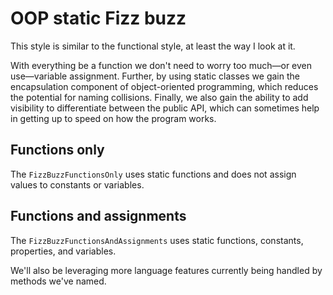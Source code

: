 # OOP static Fizz buzz

This style is similar to the functional style, at least the way I look at it.

With everything be a function we don't need to worry too much—or even use—variable assignment. Further, by using static classes we gain the encapsulation component of object-oriented programming, which reduces the potential for naming collisions. Finally, we also gain the ability to add visibility to differentiate between the public API, which can sometimes help in getting up to speed on how the program works.

## Functions only

The `FizzBuzzFunctionsOnly` uses static functions and does not assign values to constants or variables.

## Functions and assignments

The `FizzBuzzFunctionsAndAssignments` uses static functions, constants, properties, and variables.

We'll also be leveraging more language features currently being handled by methods we've named.
